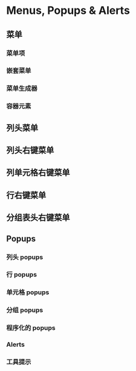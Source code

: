 # Menus, Popups & Alerts

## 菜单

### 菜单项

### 嵌套菜单

### 菜单生成器

### 容器元素

## 列头菜单

## 列头右键菜单

## 列单元格右键菜单

## 行右键菜单

## 分组表头右键菜单

## Popups

### 列头 popups

### 行 popups

### 单元格 popups

### 分组 popups

### 程序化的 popups

### Alerts

### 工具提示